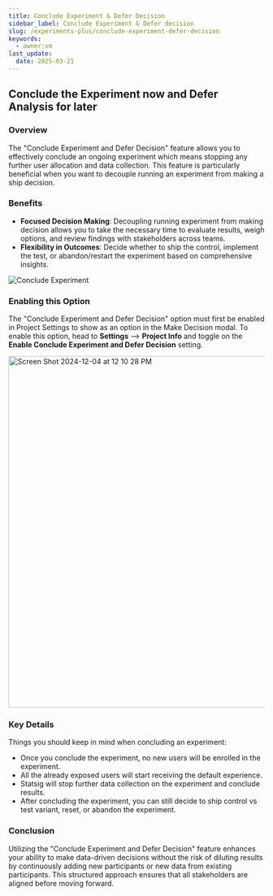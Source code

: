 ```yaml
---
title: Conclude Experiment & Defer Decision
sidebar_label: Conclude Experiment & Defer decision
slug: /experiments-plus/conclude-experiment-defer-decision
keywords:
  - owner:vm
last_update:
  date: 2025-03-21
---
```

## Conclude the Experiment now and Defer Analysis for later

### Overview
The "Conclude Experiment and Defer Decision" feature allows you to effectively conclude an ongoing experiment which means stopping any further user allocation and data collection. This feature is particularly beneficial when you want to decouple running an experiment from making a ship decision.


### Benefits
- **Focused Decision Making**: Decoupling running experiment from making decision allows you to take the necessary time to evaluate results, weigh options, and review findings with stakeholders across teams.
- **Flexibility in Outcomes**: Decide whether to ship the control, implement the test, or abandon/restart the experiment based on comprehensive insights.

![Conclude Experiment](/img/conclude_experiment.png)

### Enabling this Option 
The "Conclude Experiment and Defer Decision" option must first be enabled in Project Settings to show as an option in the Make Decision modal. To enable this option, head to **Settings** --> **Project Info** and toggle on the **Enable Conclude Experiment and Defer Decision** setting.

<img width="692" alt="Screen Shot 2024-12-04 at 12 10 28 PM" src="https://github.com/user-attachments/assets/26ce509b-aed8-4bcb-8c4e-f2f03518d3be"/>


### Key Details

Things you should keep in mind when concluding an experiment:

- Once you conclude the experiment, no new users will be enrolled in the experiment.
- All the already exposed users will start receiving the default experience.
- Statsig will stop further data collection on the experiment and conclude results.
- After concluding the experiment, you can still decide to ship control vs test variant, reset, or abandon the experiment.

### Conclusion

Utilizing the "Conclude Experiment and Defer Decision" feature enhances your ability to make data-driven decisions without the risk of diluting results by continuously adding new participants or new data from existing participants. This structured approach ensures that all stakeholders are aligned before moving forward.
